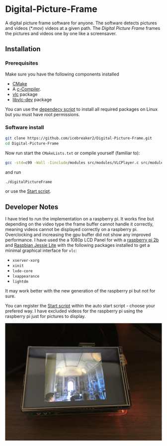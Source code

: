 # Digital-Picture-Frame
A digital picture frame software for anyone. The software detects pictures and videos (*.mov) videos at a given path. The *Digital Picture Frame* frames the pictures and videos one by one like a screensaver.

## Installation
### Prerequisites
Make sure you have the following components installed

* [CMake](https://cmake.org/download/)
* A [c-Compiler](https://wiki.ubuntuusers.de/GCC/).
* [vlc](http://www.videolan.org/vlc/index.de.html) package
* [libvlc-dev](https://wiki.videolan.org/LibVLC_Tutorial/) package

You can use the [dependecy script](digitalPictureFramePackageDependencies.sh) to install all required packages on Linux but you must have root permissions.

### Software install
```bash
git clone https://github.com/icebreaker2/Digital-Picture-Frame.git
cd Digital-Picture-Frame
```

Now run start the `CMakeLists.txt` or compile yourself (familiar to):
```bash
gcc -std=c99 -Wall -Iinclude/modules src/modules/VLCPlayer.c src/modules/FileIterator.c src/main.c -o digitalPictureFrame -lvlc 
```
and run
```bash
./digitalPictureFrame
```
or use the [Start script](Digital_Picture_Frame.sh).

## Developer Notes
I have tried to run the implementation on a raspberry pi. It works fine but depending on the video type the frame buffer cannot handle it correctly, meaning videos cannot be displayed correctly on a raspberry pi. Overclocking and increasing the gpu buffer did not show any improved performance. I have used the a 1080p LCD Panel for with a [raspberry pi 2b](https://www.amazon.de/Raspberry-Pi-quad-core-Cortex-A7-compatibility/dp/B00T2U7R7I/ref=sr_1_1?ie=UTF8&qid=1498120753&sr=8-1&keywords=raspberry+pi+2+b) and [Raspbian Jessie Lite](https://www.raspberrypi.org/downloads/raspbian/) with the following packages installed to get a minimal graphical interface for `vlc`:
* `xserver-xorg`
* `xinit`
* `lxde-core`
* `lxappearance`
* `lightdm`

It may work better with the new generation of the raspberry pi but not for sure.

You can register the [Start script](Digital_Picture_Frame.sh) within the auto start script - choose your prefered way. I have excluded videos for the raspberry pi using the raspberry pi just for pictures to display.

![](usageExmaple.png)

